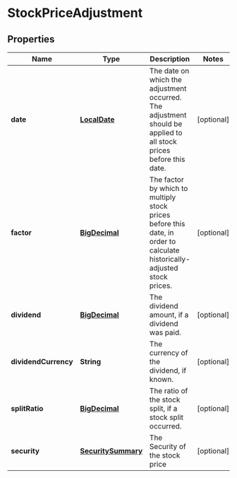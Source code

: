
# StockPriceAdjustment

## Properties
Name | Type | Description | Notes
------------ | ------------- | ------------- | -------------
**date** | [**LocalDate**](LocalDate.md) | The date on which the adjustment occurred. The adjustment should be applied to all stock prices before this date. |  [optional]
**factor** | [**BigDecimal**](BigDecimal.md) | The factor by which to multiply stock prices before this date, in order to calculate historically-adjusted stock prices. |  [optional]
**dividend** | [**BigDecimal**](BigDecimal.md) | The dividend amount, if a dividend was paid. |  [optional]
**dividendCurrency** | **String** | The currency of the dividend, if known. |  [optional]
**splitRatio** | [**BigDecimal**](BigDecimal.md) | The ratio of the stock split, if a stock split occurred. |  [optional]
**security** | [**SecuritySummary**](SecuritySummary.md) | The Security of the stock price |  [optional]



